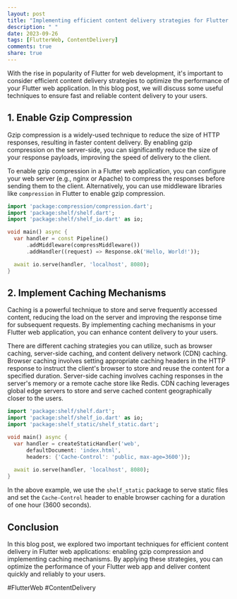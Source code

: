```yaml
---
layout: post
title: "Implementing efficient content delivery strategies for Flutter web"
description: " "
date: 2023-09-26
tags: [FlutterWeb, ContentDelivery]
comments: true
share: true
---
```


With the rise in popularity of Flutter for web development, it's important to consider efficient content delivery strategies to optimize the performance of your Flutter web application. In this blog post, we will discuss some useful techniques to ensure fast and reliable content delivery to your users.

## 1. Enable Gzip Compression
Gzip compression is a widely-used technique to reduce the size of HTTP responses, resulting in faster content delivery. By enabling gzip compression on the server-side, you can significantly reduce the size of your response payloads, improving the speed of delivery to the client.

To enable gzip compression in a Flutter web application, you can configure your web server (e.g., nginx or Apache) to compress the responses before sending them to the client. Alternatively, you can use middleware libraries like `compression` in Flutter to enable gzip compression.

```dart
import 'package:compression/compression.dart';
import 'package:shelf/shelf.dart';
import 'package:shelf/shelf_io.dart' as io;

void main() async {
  var handler = const Pipeline()
      .addMiddleware(compressMiddleware())
      .addHandler((request) => Response.ok('Hello, World!'));

  await io.serve(handler, 'localhost', 8080);
}
```

## 2. Implement Caching Mechanisms
Caching is a powerful technique to store and serve frequently accessed content, reducing the load on the server and improving the response time for subsequent requests. By implementing caching mechanisms in your Flutter web application, you can enhance content delivery to your users.

There are different caching strategies you can utilize, such as browser caching, server-side caching, and content delivery network (CDN) caching. Browser caching involves setting appropriate caching headers in the HTTP response to instruct the client's browser to store and reuse the content for a specified duration. Server-side caching involves caching responses in the server's memory or a remote cache store like Redis. CDN caching leverages global edge servers to store and serve cached content geographically closer to the users.

```dart
import 'package:shelf/shelf.dart';
import 'package:shelf/shelf_io.dart' as io;
import 'package:shelf_static/shelf_static.dart';

void main() async {
  var handler = createStaticHandler('web',
      defaultDocument: 'index.html',
      headers: {'Cache-Control': 'public, max-age=3600'});
      
  await io.serve(handler, 'localhost', 8080);
}
```

In the above example, we use the `shelf_static` package to serve static files and set the `Cache-Control` header to enable browser caching for a duration of one hour (3600 seconds).

## Conclusion
In this blog post, we explored two important techniques for efficient content delivery in Flutter web applications: enabling gzip compression and implementing caching mechanisms. By applying these strategies, you can optimize the performance of your Flutter web app and deliver content quickly and reliably to your users.

#FlutterWeb #ContentDelivery